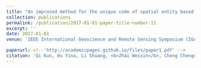 ```yaml
---
title: "An improved method for the unique code of spatial entity based on global subdivision grid"
collection: publications
permalink: /publication/2017-01-01-paper-title-number-11
excerpt: ''
date: 2017-01-01
venue: 'IEEE International Geoscience and Remote Sensing Symposium (IGARSS)'

paperurl: <!--'http://academicpages.github.io/files/paper1.pdf' -->
citation: 'Qi Kun, Hu Yina, Li Shuang, <b>Zhai Weixin</b>, Cheng Chengqi. An improved method for the unique code of spatial entity based on global subdivision grid[C]. proceedings of the 2017 <i>IEEE International Geoscience and Remote Sensing Symposium (IGARSS)</i>, 2017. IEEE.'
---
```



<!--This paper is about the number 1. The number 2 is left for future work.-->

<!--[Download paper here](http://academicpages.github.io/files/paper1.pdf)-->

<!--Recommended citation: Zhai W, Cheng C. Vagueness in spatial data: A grid-coding approach[C]. proceedings of the 2014 IEEE Geoscience and Remote Sensing Symposium, 2014. IEEE.-->
